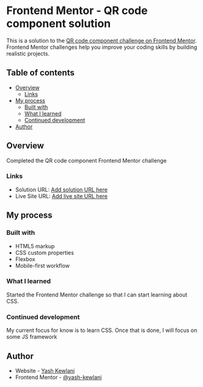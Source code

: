 # Frontend Mentor - QR code component solution

This is a solution to the [QR code component challenge on Frontend Mentor](https://www.frontendmentor.io/challenges/qr-code-component-iux_sIO_H). Frontend Mentor challenges help you improve your coding skills by building realistic projects. 

## Table of contents

- [Overview](#overview)
  - [Links](#links)
- [My process](#my-process)
  - [Built with](#built-with)
  - [What I learned](#what-i-learned)
  - [Continued development](#continued-development)
- [Author](#author)


## Overview

Completed the QR code component Frontend Mentor challenge

### Links

- Solution URL: [Add solution URL here](https://your-solution-url.com)
- Live Site URL: [Add live site URL here](https://your-live-site-url.com)

## My process

### Built with

- HTML5 markup
- CSS custom properties
- Flexbox
- Mobile-first workflow

### What I learned

Started the Frontend Mentor challenge so that I can start learning about CSS.

### Continued development

My current focus for know is to learn CSS. Once that is done, I will focus on some JS framework

## Author

- Website - [Yash Kewlani](https://www.your-site.com)
- Frontend Mentor - [@yash-kewlani](https://www.frontendmentor.io/profile/yash-kewlani)

